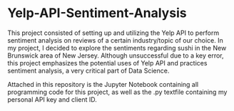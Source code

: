 # Yelp-API-Sentiment-Analysis

This project consisted of setting up and utilizing the Yelp API to perform sentiment analysis on reviews of a certain industry/topic of our choice. In my project, I decided to explore the sentiments regarding sushi in the New Brunswick area of New Jersey. Although unsuccessful due to a key error, this project emphasizes the potential uses of Yelp API and practices sentiment analysis, a very critical part of Data Science. 

Attached in this repository is the Jupyter Notebook containing all programming code for this project, as well as the .py textfile containing my personal API key and client ID. 
